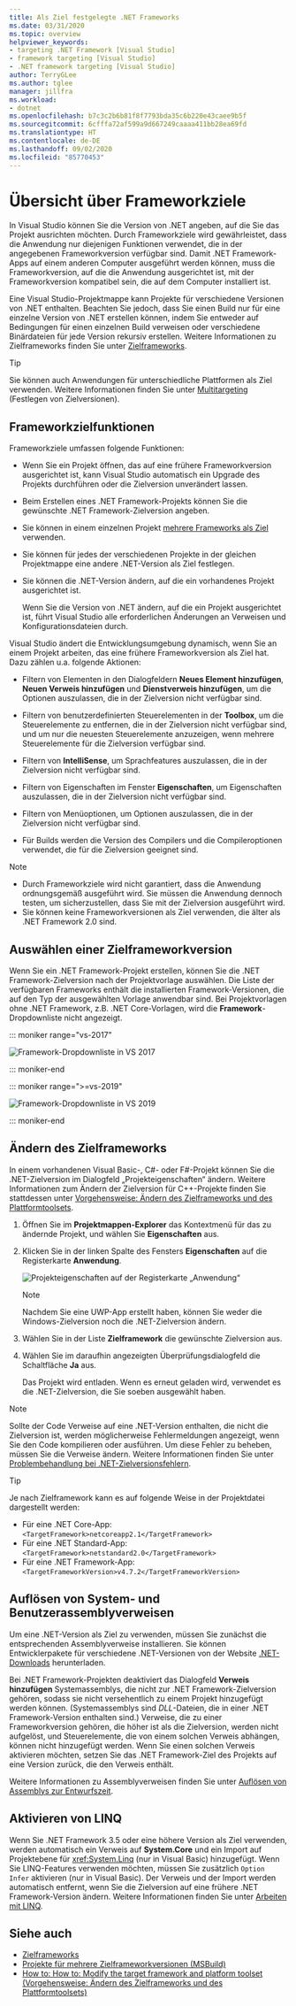```yaml
---
title: Als Ziel festgelegte .NET Frameworks
ms.date: 03/31/2020
ms.topic: overview
helpviewer_keywords:
- targeting .NET Framework [Visual Studio]
- framework targeting [Visual Studio]
- .NET framework targeting [Visual Studio]
author: TerryGLee
ms.author: tglee
manager: jillfra
ms.workload:
- dotnet
ms.openlocfilehash: b7c3c2b6b81f8f7793bda35c6b220e43caee9b5f
ms.sourcegitcommit: 6cfffa72af599a9d667249caaaa411bb28ea69fd
ms.translationtype: HT
ms.contentlocale: de-DE
ms.lasthandoff: 09/02/2020
ms.locfileid: "85770453"
---
```

# <a name="framework-targeting-overview"></a>Übersicht über Frameworkziele

In Visual Studio können Sie die Version von .NET angeben, auf die Sie das Projekt ausrichten möchten. Durch Frameworkziele wird gewährleistet, dass die Anwendung nur diejenigen Funktionen verwendet, die in der angegebenen Frameworkversion verfügbar sind. Damit .NET Framework-Apps auf einem anderen Computer ausgeführt werden können, muss die Frameworkversion, auf die die Anwendung ausgerichtet ist, mit der Frameworkversion kompatibel sein, die auf dem Computer installiert ist.

Eine Visual Studio-Projektmappe kann Projekte für verschiedene Versionen von .NET enthalten.  Beachten Sie jedoch, dass Sie einen Build nur für eine einzelne Version von .NET erstellen können, indem Sie entweder auf Bedingungen für einen einzelnen Build verweisen oder verschiedene Binärdateien für jede Version rekursiv erstellen.  Weitere Informationen zu Zielframeworks finden Sie unter [Zielframeworks](/dotnet/standard/frameworks).

> [!TIP]
> Sie können auch Anwendungen für unterschiedliche Plattformen als Ziel verwenden. Weitere Informationen finden Sie unter [Multitargeting](../msbuild/msbuild-multitargeting-overview.md) (Festlegen von Zielversionen).

## <a name="framework-targeting-features"></a>Frameworkzielfunktionen

Frameworkziele umfassen folgende Funktionen:

- Wenn Sie ein Projekt öffnen, das auf eine frühere Frameworkversion ausgerichtet ist, kann Visual Studio automatisch ein Upgrade des Projekts durchführen oder die Zielversion unverändert lassen.

- Beim Erstellen eines .NET Framework-Projekts können Sie die gewünschte .NET Framework-Zielversion angeben.

- Sie können in einem einzelnen Projekt [mehrere Frameworks als Ziel](/dotnet/standard/frameworks#how-to-specify-target-frameworks) verwenden.

- Sie können für jedes der verschiedenen Projekte in der gleichen Projektmappe eine andere .NET-Version als Ziel festlegen.

- Sie können die .NET-Version ändern, auf die ein vorhandenes Projekt ausgerichtet ist.

   Wenn Sie die Version von .NET ändern, auf die ein Projekt ausgerichtet ist, führt Visual Studio alle erforderlichen Änderungen an Verweisen und Konfigurationsdateien durch.

Visual Studio ändert die Entwicklungsumgebung dynamisch, wenn Sie an einem Projekt arbeiten, das eine frühere Frameworkversion als Ziel hat. Dazu zählen u.a. folgende Aktionen:

- Filtern von Elementen in den Dialogfeldern **Neues Element hinzufügen**, **Neuen Verweis hinzufügen** und **Dienstverweis hinzufügen**, um die Optionen auszulassen, die in der Zielversion nicht verfügbar sind.

- Filtern von benutzerdefinierten Steuerelementen in der **Toolbox**, um die Steuerelemente zu entfernen, die in der Zielversion nicht verfügbar sind, und um nur die neuesten Steuerelemente anzuzeigen, wenn mehrere Steuerelemente für die Zielversion verfügbar sind.

- Filtern von **IntelliSense**, um Sprachfeatures auszulassen, die in der Zielversion nicht verfügbar sind.

- Filtern von Eigenschaften im Fenster **Eigenschaften**, um Eigenschaften auszulassen, die in der Zielversion nicht verfügbar sind.

- Filtern von Menüoptionen, um Optionen auszulassen, die in der Zielversion nicht verfügbar sind.

- Für Builds werden die Version des Compilers und die Compileroptionen verwendet, die für die Zielversion geeignet sind.

> [!NOTE]
> - Durch Frameworkziele wird nicht garantiert, dass die Anwendung ordnungsgemäß ausgeführt wird. Sie müssen die Anwendung dennoch testen, um sicherzustellen, dass Sie mit der Zielversion ausgeführt wird.
> - Sie können keine Frameworkversionen als Ziel verwenden, die älter als .NET Framework 2.0 sind.

## <a name="select-a-target-framework-version"></a>Auswählen einer Zielframeworkversion

Wenn Sie ein .NET Framework-Projekt erstellen, können Sie die .NET Framework-Zielversion nach der Projektvorlage auswählen. Die Liste der verfügbaren Frameworks enthält die installierten Framework-Versionen, die auf den Typ der ausgewählten Vorlage anwendbar sind. Bei Projektvorlagen ohne .NET Framework, z.B. .NET Core-Vorlagen, wird die **Framework**-Dropdownliste nicht angezeigt.

::: moniker range="vs-2017"

![Framework-Dropdownliste in VS 2017](media/vside-newproject-framework.png)

::: moniker-end

::: moniker range=">=vs-2019"

![Framework-Dropdownliste in VS 2019](media/vs-2019/configure-new-project-framework.png)

::: moniker-end

## <a name="change-the-target-framework"></a>Ändern des Zielframeworks

In einem vorhandenen Visual Basic-, C#- oder F#-Projekt können Sie die .NET-Zielversion im Dialogfeld „Projekteigenschaften“ ändern. Weitere Informationen zum Ändern der Zielversion für C++-Projekte finden Sie stattdessen unter [Vorgehensweise: Ändern des Zielframeworks und des Plattformtoolsets](/cpp/build/how-to-modify-the-target-framework-and-platform-toolset).

1. Öffnen Sie im **Projektmappen-Explorer** das Kontextmenü für das zu ändernde Projekt, und wählen Sie **Eigenschaften** aus.

1. Klicken Sie in der linken Spalte des Fensters **Eigenschaften** auf die Registerkarte **Anwendung**.

   ![Projekteigenschaften auf der Registerkarte „Anwendung“](../ide/media/vs_slnexplorer_properties_applicationtab.png)

   > [!NOTE]
   > Nachdem Sie eine UWP-App erstellt haben, können Sie weder die Windows-Zielversion noch die .NET-Zielversion ändern.

1. Wählen Sie in der Liste **Zielframework** die gewünschte Zielversion aus.

1. Wählen Sie im daraufhin angezeigten Überprüfungsdialogfeld die Schaltfläche **Ja** aus.

   Das Projekt wird entladen. Wenn es erneut geladen wird, verwendet es die .NET-Zielversion, die Sie soeben ausgewählt haben.

> [!NOTE]
> Sollte der Code Verweise auf eine .NET-Version enthalten, die nicht die Zielversion ist, werden möglicherweise Fehlermeldungen angezeigt, wenn Sie den Code kompilieren oder ausführen. Um diese Fehler zu beheben, müssen Sie die Verweise ändern. Weitere Informationen finden Sie unter [Problembehandlung bei .NET-Zielversionsfehlern](../msbuild/troubleshooting-dotnet-framework-targeting-errors.md).

> [!TIP]
> Je nach Zielframework kann es auf folgende Weise in der Projektdatei dargestellt werden:
>
> - Für eine .NET Core-App: `<TargetFramework>netcoreapp2.1</TargetFramework>`
> - Für eine .NET Standard-App: `<TargetFramework>netstandard2.0</TargetFramework>`
> - Für eine .NET Framework-App: `<TargetFrameworkVersion>v4.7.2</TargetFrameworkVersion>`

## <a name="resolve-system-and-user-assembly-references"></a>Auflösen von System- und Benutzerassemblyverweisen

Um eine .NET-Version als Ziel zu verwenden, müssen Sie zunächst die entsprechenden Assemblyverweise installieren. Sie können Entwicklerpakete für verschiedene .NET-Versionen von der Website [.NET-Downloads](https://www.microsoft.com/net/download/windows) herunterladen.

Bei .NET Framework-Projekten deaktiviert das Dialogfeld **Verweis hinzufügen** Systemassemblys, die nicht zur .NET Framework-Zielversion gehören, sodass sie nicht versehentlich zu einem Projekt hinzugefügt werden können. (Systemassemblys sind *DLL*-Dateien, die in einer .NET Framework-Version enthalten sind.) Verweise, die zu einer Frameworkversion gehören, die höher ist als die Zielversion, werden nicht aufgelöst, und Steuerelemente, die von einem solchen Verweis abhängen, können nicht hinzugefügt werden. Wenn Sie einen solchen Verweis aktivieren möchten, setzen Sie das .NET Framework-Ziel des Projekts auf eine Version zurück, die den Verweis enthält.

Weitere Informationen zu Assemblyverweisen finden Sie unter [Auflösen von Assemblys zur Entwurfszeit](../msbuild/resolving-assemblies-at-design-time.md).

## <a name="enable-linq"></a>Aktivieren von LINQ

Wenn Sie .NET Framework 3.5 oder eine höhere Version als Ziel verwenden, werden automatisch ein Verweis auf **System.Core** und ein Import auf Projektebene für <xref:System.Linq> (nur in Visual Basic) hinzugefügt. Wenn Sie LINQ-Features verwenden möchten, müssen Sie zusätzlich `Option Infer` aktivieren (nur in Visual Basic). Der Verweis und der Import werden automatisch entfernt, wenn Sie die Zielversion auf eine frühere .NET Framework-Version ändern. Weitere Informationen finden Sie unter [Arbeiten mit LINQ](/dotnet/csharp/tutorials/working-with-linq).

## <a name="see-also"></a>Siehe auch

- [Zielframeworks](/dotnet/standard/frameworks)
- [Projekte für mehrere Zielframeworkversionen (MSBuild)](../msbuild/msbuild-multitargeting-overview.md)
- [How to: How to: Modify the target framework and platform toolset (Vorgehensweise: Ändern des Zielframeworks und des Plattformtoolsets)](/cpp/build/how-to-modify-the-target-framework-and-platform-toolset)
